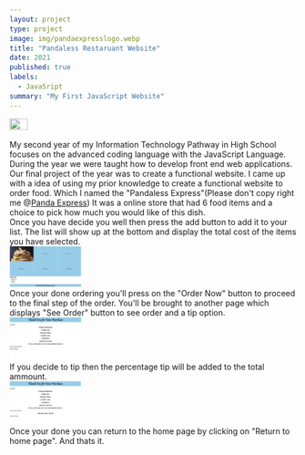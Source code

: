 ```yaml
---
layout: project
type: project
image: img/pandaexpresslogo.webp
title: "Pandaless Restaruant Website"
date: 2021
published: true
labels:
  - JavaSript
summary: "My First JavaScript Website"
---
```

<img src ="../img/RestaurantSC.png" width = "25%" height = "25%">
<p>
  My second year of my Information Technology Pathway in High School focuses on the advanced coding language with the JavaScript Language. During the year we were taught how to develop front end web applications. Our final project of the year was to create a functional website. I came up with a idea of using my prior knowledge to create a functional website to order food. Which I named the "Pandaless Express"(Please don't copy right me @<a href ="https://www.pandaexpress.com">Panda Express</a>) It was a online store that had 6 food items and a choice to pick how much you would like of this dish. 
<br>
Once you have decide you well then press the add button to add it to your list. The list will show up at the bottom and display the total cost of the items you have selected. 
<br>
<img src ="../img/Restaurantorder.png" width = "25%" height = "25%">
<br>
Once your done ordering you'll press on the "Order Now" button to proceed to the final step of the order. You'll be brought to another page which displays "See Order" button to see order and a tip option. 
<br>
<img src="../img/PurchaseSC.png" width = "25%" height = "25%">
<br>
If you decide to tip then the percentage tip will be added to the total ammount. 
<br>
<img src="../img/TipSC.png" width = "25%" height = "25%">
<br>
Once your done you can return to the home page by clicking on "Return to home page". And thats it. 
</p>


